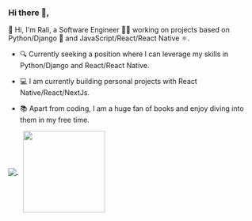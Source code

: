 ### Hi there 👋,

👋 Hi, I'm Rali, a Software Engineer 🧑‍💻 working on projects based on Python/Django 🐍 and JavaScript/React/React Native ⚛️.

- 🔍 Currently seeking a position where I can leverage my skills in Python/Django and React/React Native.

- 💻 I am currently building personal projects with React Native/React/NextJs.

- 📚 Apart from coding, I am a huge fan of books and enjoy diving into them in my free time.


<a href="https://github.com/RalitsaTerzieva">
  <img align="center" src="https://github-readme-stats.vercel.app/api/top-langs/?username=RalitsaTerzieva&layout=compact" />
</a>
<a href="https://github.com/RalitsaTerzieva">
  <img align="center" style="margin-left:10px;height:165px" src="https://github-readme-stats.vercel.app/api?username=RalitsaTerzieva&show_icons=true&theme=buefy"/>
</a>




<!--
**RalitsaTerzieva/ralitsaterzieva** is a ✨ _special_ ✨ repository because its `README.md` (this file) appears on your GitHub profile.

Here are some ideas to get you started:

- 🔭 I’m currently working on ...
- 🌱 I’m currently learning ...
- 👯 I’m looking to collaborate on ...
- 🤔 I’m looking for help with ...
- 💬 Ask me about ...
- 📫 How to reach me: ...
- 😄 Pronouns: ...
- ⚡ Fun fact: ...
-->
